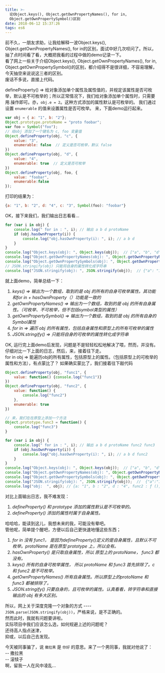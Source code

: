 ```yaml
---
title: >-
  论Object.keys(), Object.getOwnPropertyNames(), for in,
  Object.getOwnPropertySymbol()区别
date: 2018-06-12 15:37:26
tags: es6
---
```

前不久，一朋友求助，让我给解释一波Object.keys(), Object.getOwnPropertyNames(), for in的区别，面试中好几次呗问了。所以，抽了点时间看了看，大概把我看的过程中做的demo记录一下。  
看了网上一些关于介绍Object.keys(), Object.getOwnPropertyNames(), for in, Object.getOwnPropertySymbol()的区别，都介绍得不是很详细，不容易理解，今天抽空来说说这三者的区别。  
废话不多说，直接上代码。

defineProperty() =>  给对象添加单个属性及属性值的，并规定该属性是否可枚举，默认是不可枚举的；所以正常情况下，我们给对象添加单个属性时，只需要用.操作即可。亦，`obj.e = 2`。这种方式添加的属性默认是可枚举的。
我们通过设置 `enumerable` 的值来设置属性是否可枚举。
来，下面demo运行起来。
```js
var obj = { a: "1", b: "2"};
Object.prototype.protoName = "proto foobar";
var foo = Symbol("foo");
// 给obj 添加了一个键名为 c, foo 变量值
Object.defineProperty(obj, "c", {
    value: "3", 
    enumerable: false  // 定义是否可枚举，默认 false
})
Object.defineProperty(obj, "d", {
    value: "4", 
    enumerable: true  // 定义是否可枚举
})
Object.defineProperty(obj, foo, {
    value: "foobar",
    enumerable:false
});  
```

打印的结果为：  
```js
{a: "1", b: "2", d: "4", c: "3", Symbol(foo): "foobar"}
```
OK，接下来我们，我们输出日志看看...
```js
for (var i in obj) {
    console.log(" for in : ", i); // 输出 a b d protoName
    if (obj.hasOwnProperty(i)) {
        console.log("obj.hasOwnProperty(i): ", i); // a b d
    }
}
console.log("Object.keys(obj): ", Object.keys(obj));  // ["a", "b", "d"]
console.log("Object.getOwnPropertyNames(obj): ", Object.getOwnPropertyNames(obj));  // ["a", "b", "c", "d"]
console.log("Object.getOwnPropertySymbols(obj): ", Object.getOwnPropertySymbols(obj)); // [Symbol(foo)]
// JSON.stringify(obj) 只能将自身的属性转化成字符串
console.log("JSON.stringify(obj): ", JSON.stringify(obj));  // {"a": "1", "b": "2", "d": "4"}
```
就上面demo，简单总结一下：  
1. _keys() => 输出为一个数组，取到的是 obj 的所有的自身可枚举属性。其功能和for in + hasOwnProperty（）功能是一致的_
2. _getOwnPropertyNames() =>  输出为一个数组，取到的是 obj 的所有自身属性。（可枚举、不可枚举，但不包括symbol类型的属性）_
3. _getOwnPropertySymbol() => 输出为一个数组，取到的是 obj 的所有自身的Symbol属性_
4. _for in => 遍历 obj 的所有属性，包括自身属性和原型上的所有可枚举的属性_
5. _JSON.stringify() => 只能将自身的可枚举的属性转化成字符串_  


OK, 运行完上面demo后发现，问题是不是轻轻松松地解决了喂，然而，并没有。仔细对比一下上面的日志，然后，来，接着往下走。  
for in obj => 能遍历obj的所有属性，包括原型上的属性。（包括原型上的可枚举的属性和方法），有点蒙比了？
如果确实蒙比了，我们接着往下敲代码  
```js
Object.defineProperty(obj, "func1", {
    value: function() {console.log("func1")}
})
Object.defineProperty(obj, "func2", {
    value: function() {
        console.log("func2")
    },
    enumerable: true
})

// 来，我们在在原型上添加一个方法
Object.prototype.func3 = function() {
    console.log("func3")
}

for (var i in obj) {
    console.log(" for in : ", i); // 输出 a b d protoName func2 func3
    if (obj.hasOwnProperty(i)) {
        console.log("obj.hasOwnProperty(i): ", i); // a b d func2
    }
}
console.log("Object.keys(obj): ", Object.keys(obj));  // ["a", "b", "d", "func2"]
console.log("Object.getOwnPropertyNames(obj): ", Object.getOwnPropertyNames(obj));  // ["a", "b", "c", "d", "func1", "func2"]
console.log("Object.getOwnPropertySymbols(obj): ", Object.getOwnPropertySymbols(obj)); // [Symbol(foo)]
console.log("JSON.stringify(obj): ", JSON.stringify(obj));  //  {"a":"1","b":"2","d":"4"}
console.log("obj:  ", obj); // {a: "1", b : "2", d : "4", func2 : ƒ (), c : "3", func1 : ƒ (), Symbol(foo) : "foobar"}
```
对比上面输出日志，我不难发现：
1. _defineProperty() 和 prototype 添加的属性默认是不可枚举的。_
2. _defineProperty() 添加的属性时属于自身属性。_  

哈哈哈，能读到这儿，我想未来的我，可能没有晕吧。  
管他呢，简单提个醒吧，方便以后自己更快速地懂这些东西；  
1. _for in 没有 func1， 是因为defineProperty()定义的是自身属性，且默认不可枚举。protoName 是在原型 prototype 上，所以会有。_
2. _hasOwnProperty() 是只取自身属性，所以 原型上的 protoName， func3 都没有。_
3. _keys() 所有的自身可枚举属性， 所以 protoName 和 func3 首先排除了。c 和 func2 是不可枚举。_
4. _getOwnPropertyNames()  所有自身属性。所以原型上的protoName 和 func3 都被排除了。_
5. _JSON.stringify()  只要自身的，且可枚举的属性。认真看看，转字符串和直接输出的 obj 有多大区别。_

所以，网上关于深度克隆一个对象的方式 ---- `JSON.parse(JSON.stringify(obj))`，严格来说，是不正确的。  
然而此时，我就有问题要讲啦。  
实际项目中我们应该怎么选，如何规避上述的问题呢？  
还待高人指点迷津，  
抑或，以后自己去发现。  


今天被同事骗了，说 `撒拉黑` 是 `你好` 的意思。来了一个男同事，我就对他说了：  
-- 撒拉黑  
-- 滚犊子  
啊，留我一人在风中凌乱...  

